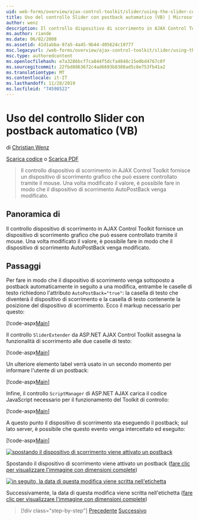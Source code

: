 ```yaml
---
uid: web-forms/overview/ajax-control-toolkit/slider/using-the-slider-control-with-auto-postback-vb
title: Uso del controllo Slider con postback automatico (VB) | Microsoft Docs
author: wenz
description: Il controllo dispositivo di scorrimento in AJAX Control Toolkit fornisce un dispositivo di scorrimento grafico che può essere controllato tramite il mouse. È possibile fare in modo che il dispositivo di scorrimento autopost...
ms.author: riande
ms.date: 06/02/2008
ms.assetid: 41d1abba-97a5-4a45-9b44-d05624c19777
msc.legacyurl: /web-forms/overview/ajax-control-toolkit/slider/using-the-slider-control-with-auto-postback-vb
msc.type: authoredcontent
ms.openlocfilehash: e7a3286bcf7ca844f5dcfa4848c15e0bd4767c0f
ms.sourcegitcommit: 22fbd8863672c4ad6693b8388ad5c8e753fb41a2
ms.translationtype: MT
ms.contentlocale: it-IT
ms.lasthandoff: 11/28/2019
ms.locfileid: "74598522"
---
```

# <a name="using-the-slider-control-with-auto-postback-vb"></a>Uso del controllo Slider con postback automatico (VB)

di [Christian Wenz](https://github.com/wenz)

[Scarica codice](https://download.microsoft.com/download/9/3/f/93f8daea-bebd-4821-833b-95205389c7d0/Slider1.vb.zip) o [Scarica PDF](https://download.microsoft.com/download/b/6/a/b6ae89ee-df69-4c87-9bfb-ad1eb2b23373/slider1VB.pdf)

> Il controllo dispositivo di scorrimento in AJAX Control Toolkit fornisce un dispositivo di scorrimento grafico che può essere controllato tramite il mouse. Una volta modificato il valore, è possibile fare in modo che il dispositivo di scorrimento AutoPostBack venga modificato.

## <a name="overview"></a>Panoramica di

Il controllo dispositivo di scorrimento in AJAX Control Toolkit fornisce un dispositivo di scorrimento grafico che può essere controllato tramite il mouse. Una volta modificato il valore, è possibile fare in modo che il dispositivo di scorrimento AutoPostBack venga modificato.

## <a name="steps"></a>Passaggi

Per fare in modo che il dispositivo di scorrimento venga sottoposto a postback automaticamente in seguito a una modifica, entrambe le caselle di testo richiedono l'attributo `AutoPostBack="true"`: la casella di testo che diventerà il dispositivo di scorrimento e la casella di testo contenente la posizione del dispositivo di scorrimento. Ecco il markup necessario per questo:

[!code-aspx[Main](using-the-slider-control-with-auto-postback-vb/samples/sample1.aspx)]

Il controllo `SliderExtender` da ASP.NET AJAX Control Toolkit assegna la funzionalità di scorrimento alle due caselle di testo:

[!code-aspx[Main](using-the-slider-control-with-auto-postback-vb/samples/sample2.aspx)]

Un ulteriore elemento label verrà usato in un secondo momento per informare l'utente di un postback:

[!code-aspx[Main](using-the-slider-control-with-auto-postback-vb/samples/sample3.aspx)]

Infine, il controllo `ScriptManager` di ASP.NET AJAX carica il codice JavaScript necessario per il funzionamento del Toolkit di controllo:

[!code-aspx[Main](using-the-slider-control-with-auto-postback-vb/samples/sample4.aspx)]

A questo punto il dispositivo di scorrimento sta eseguendo il postback; sul lato server, è possibile che questo evento venga intercettato ed eseguito:

[!code-aspx[Main](using-the-slider-control-with-auto-postback-vb/samples/sample5.aspx)]

[![spostando il dispositivo di scorrimento viene attivato un postback](using-the-slider-control-with-auto-postback-vb/_static/image2.png)](using-the-slider-control-with-auto-postback-vb/_static/image1.png)

Spostando il dispositivo di scorrimento viene attivato un postback ([fare clic per visualizzare l'immagine con dimensioni complete](using-the-slider-control-with-auto-postback-vb/_static/image3.png))

[![in seguito, la data di questa modifica viene scritta nell'etichetta](using-the-slider-control-with-auto-postback-vb/_static/image5.png)](using-the-slider-control-with-auto-postback-vb/_static/image4.png)

Successivamente, la data di questa modifica viene scritta nell'etichetta ([fare clic per visualizzare l'immagine con dimensioni complete](using-the-slider-control-with-auto-postback-vb/_static/image6.png))

> [!div class="step-by-step"]
> [Precedente](databinding-the-slider-control-cs.md)
> [Successivo](databinding-the-slider-control-vb.md)

